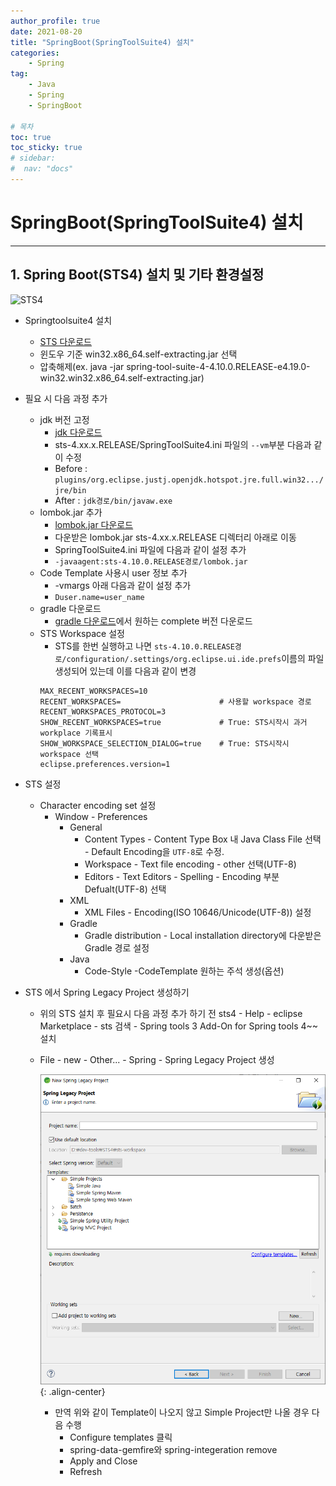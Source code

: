 ```yaml
---
author_profile: true
date: 2021-08-20
title: "SpringBoot(SpringToolSuite4) 설치"
categories: 
    - Spring
tag: 
    - Java
    - Spring
    - SpringBoot

# 목차
toc: true  
toc_sticky: true 
# sidebar:
#  nav: "docs"
---
```


# SpringBoot(SpringToolSuite4) 설치

---

## 1. Spring Boot(STS4) 설치 및 기타 환경설정
![STS4](https://github.com/spring-projects/sts4/wiki/images/sts4-big.gif)
- Springtoolsuite4 설치
  - [STS 다운로드](https://github.com/spring-projects/sts4/wiki/Previous-Versions)
  - 윈도우 기준 win32.x86_64.self-extracting.jar 선택
  - 압축해제(ex. java -jar spring-tool-suite-4-4.10.0.RELEASE-e4.19.0-win32.win32.x86_64.self-extracting.jar)
- 필요 시 다음 과정 추가
  - jdk 버전 고정
    - [jdk 다운로드](https://www.oracle.com/kr/java/technologies/javase/jdk11-archive-downloads.html)
    - sts-4.xx.x.RELEASE/SpringToolSuite4.ini 파일의 `--vm`부분 다음과 같이 수정
    - Before : `plugins/org.eclipse.justj.openjdk.hotspot.jre.full.win32.../jre/bin`
    - After : `jdk경로/bin/javaw.exe`
  - lombok.jar 추가
    - [lombok.jar 다운로드](https://projectlombok.org/download)
    - 다운받은 lombok.jar sts-4.xx.x.RELEASE 디렉터리 아래로 이동
    - SpringToolSuite4.ini 파일에 다음과 같이 설정 추가
    - `-javaagent:sts-4.10.0.RELEASE경로/lombok.jar`
  - Code Template 사용시 user 정보 추가
    - -vmargs 아래 다음과 같이 설정 추가
    - `Duser.name=user_name`
  - gradle 다운로드
    - [gradle 다운로드](https://gradle.org/releases/)에서 원하는 complete 버전 다운로드
  - STS Workspace 설정
    - STS를 한번 실행하고 나면 `sts-4.10.0.RELEASE경로/configuration/.settings/org.eclipse.ui.ide.prefs`이름의 파일 생성되어 있는데 이를 다음과 같이 변경
    ```
    MAX_RECENT_WORKSPACES=10
    RECENT_WORKSPACES=                      # 사용할 workspace 경로
    RECENT_WORKSPACES_PROTOCOL=3
    SHOW_RECENT_WORKSPACES=true             # True: STS시작시 과거 workplace 기록표시
    SHOW_WORKSPACE_SELECTION_DIALOG=true    # True: STS시작시 workspace 선택
    eclipse.preferences.version=1
    ```

- STS 설정
  - Character encoding set 설정
    - Window - Preferences
      - General
        - Content Types - Content Type Box 내 Java Class File 선택 - Default Encoding을 `UTF-8`로 수정.
        - Workspace - Text file encoding - other 선택(UTF-8)
        - Editors - Text Editors - Spelling - Encoding 부분 Defualt(UTF-8) 선택
      - XML
        - XML Files - Encoding(ISO 10646/Unicode(UTF-8)) 설정
      - Gradle
        - Gradle distribution - Local installation directory에 다운받은 Gradle 경로 설정
      - Java
        - Code-Style -CodeTemplate 원하는 주석 생성(옵션)


- STS 에서 Spring Legacy Project 생성하기
  - 위의 STS 설치 후 필요시 다음 과정 추가 하기 전 sts4 - Help - eclipse Marketplace - sts 검색 - Spring tools 3 Add-On for Spring tools 4~~ 설치
  - File - new - Other... - Spring - Spring Legacy Project 생성

    ![Spring Legacy Prject 생성](/assets/images/springlegacy1.PNG){: .align-center}

    - 만역 위와 같이 Template이 나오지 않고 Simple Project만 나올 경우 다음 수행
      - Configure templates 클릭
      - spring-data-gemfire와 spring-integeration remove
      - Apply and Close
      - Refresh







